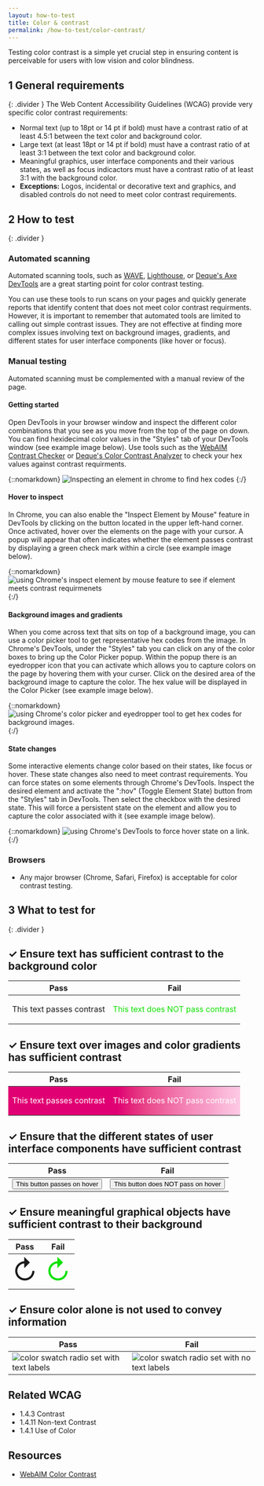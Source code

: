 ```yaml
---
layout: how-to-test
title: Color & contrast
permalink: /how-to-test/color-contrast/
---
```


Testing color contrast is a simple yet crucial step in ensuring content is perceivable for users with low vision and color blindness. 

## <step-number>1</step-number> General requirements
{: .divider }
The Web Content Accessibility Guidelines (WCAG) provide very specific color contrast requirements:
- Normal text (up to 18pt or 14 pt if bold) must have a contrast ratio of at least 4.5:1 between the text color and background color.
- Large text (at least 18pt or 14 pt if bold) must have a contrast ratio of at least 3:1 between the text color and background color.
- Meaningful graphics, user interface components and their various states, as well as focus indicactors must have a contrast ratio of at least 3:1 with the background color. 
- <strong>Exceptions:</strong> Logos, incidental or decorative text and graphics, and disabled controls do not need to meet color contrast requirements. 

## <step-number>2</step-number> How to test
{: .divider }
### Automated scanning

Automated scanning tools, such as [WAVE](https://wave.webaim.org/), [Lighthouse](https://developer.chrome.com/docs/lighthouse/overview/), or [Deque's Axe DevTools](https://www.deque.com/blog/axe-devtools-extension-update-new-color-contrast-analyzer/) are a great starting point for color contrast testing.  

You can use these tools to run scans on your pages and quickly generate reports that identify content that does not meet color contrast requirments. However, it is important to remember that automated tools are limited to calling out simple contrast issues. They are not effective at finding more complex issues involving text on background images, gradients, and different states for user interface components (like hover or focus).

### Manual testing

Automated scanning must be complemented with a manual review of the page.  

#### <strong>Getting started</strong>
Open DevTools in your browser window and inspect the different color combinations that you see as you move from the top of the page on down. You can find hexidecimal color values in the "Styles" tab of your DevTools window (see example image below). Use tools such as the [WebAIM Contrast Checker](https://webaim.org/resources/contrastchecker/) or [Deque's Color Contrast Analyzer](https://dequeuniversity.com/color-contrast) to check your hex values against contrast requirments. 

{::nomarkdown}
<example>
  <img
    src="/assets/images/examples/hex-codes-for-contrast.png"
    alt="Inspecting an element in chrome to find hex codes">
</example>
{:/}

#### <strong>Hover to inspect</strong>
In Chrome, you can also enable the "Inspect Element by Mouse" feature in DevTools by clicking on the button located in the upper left-hand corner. Once activated, hover over the elements on the page with your cursor. A popup will appear that often indicates whether the element passes contrast by displaying a green check mark within a circle (see example image below).

{::nomarkdown}
<example>
  <img
    src="/assets/images/examples/chrome-contrast-inspector.png"
    alt="using Chrome's inspect element by mouse feature to see if element meets contrast requirmenets">
</example>
{:/}

#### <strong>Background images and gradients</strong>
When you come across text that sits on top of a background image, you can use a color picker tool to get representative hex codes from the image. In Chrome's DevTools, under the "Styles" tab you can click on any of the color boxes to bring up the Color Picker popup. Within the popup there is an eyedropper icon that you can activate which allows you to capture colors on the page by hovering them with your curser. Click on the desired area of the background image to capture the color. The hex value will be displayed in the Color Picker (see example image below).

{::nomarkdown}
<example>
  <img
    src="/assets/images/examples/chrome-color-picker.png"
    alt="using Chrome's color picker and eyedropper tool to get hex codes for background images.">
</example>
{:/}

#### <strong>State changes</strong>
Some interactive elements change color based on their states, like focus or hover. These state changes also need to meet contrast requirements. You can force states on some elements through Chrome's DevTools. Inspect the desired element and activate the ":hov" (Toggle Element State) button from the "Styles" tab in DevTools. Then select the checkbox with the desired state. This will force a persistent state on the element and allow you to capture the color associated with it (see example image below). 

{::nomarkdown}
<example>
  <img
    src="/assets/images/examples/set-hover-state.png"
    alt="using Chrome's DevTools to force hover state on a link.">
</example>
{:/}

### Browsers

- Any major browser (Chrome, Safari, Firefox) is acceptable for color contrast testing.

## <step-number>3</step-number> What to test for
{: .divider }

## ✓ Ensure text has sufficient contrast to the background color
<table class="comparison">
  <thead>
    <th scope="col">
      Pass
    </th>
    <th scope="col">
      Fail
    </th>
  </thead>
  <tbody>
  <tr>
    <td>
      <p>This text passes contrast</p>
    </td>
    <td>
      <p style="color:#0FE000">This text does NOT pass contrast</p>
    </td>
  </tr>  
  </tbody>
</table>

## ✓ Ensure text over images and color gradients has sufficient contrast
<table class="comparison" style="background: /assets/images/background/assistive-technology-bg.png">
  <thead>
    <th scope="col">
      Pass
    </th>
    <th scope="col">
      Fail
    </th>
  </thead>
  <tbody>
  <tr style="background-image: linear-gradient(
  90deg,
  hsl(329deg 100% 44%) 0%,
  hsl(329deg 100% 44%) 7%,
  hsl(329deg 100% 44%) 13%,
  hsl(329deg 100% 44%) 20%,
  hsl(329deg 100% 44%) 27%,
  hsl(329deg 100% 44%) 33%,
  hsl(329deg 100% 44%) 40%,
  hsl(329deg 100% 44%) 47%,
  hsl(333deg 78% 52%) 53%,
  hsl(335deg 79% 60%) 60%,
  hsl(335deg 81% 66%) 67%,
  hsl(334deg 82% 71%) 73%,
  hsl(333deg 84% 76%) 80%,
  hsl(332deg 86% 80%) 87%,
  hsl(331deg 88% 85%) 93%,
  hsl(329deg 93% 89%) 100%
); color: #FFFFFF">
    <td>
      <p>This text passes contrast</p>
    </td>
    <td>
      <p>This text does NOT pass contrast</p>
    </td>
  </tr>  
  </tbody>
</table>

## ✓ Ensure that the different states of user interface components have sufficient contrast
<table class="comparison">
  <thead>
    <th scope="col">
      Pass
    </th>
    <th scope="col">
      Fail
    </th>
  </thead>
  <tbody>
  <tr>
    <td>
      <button>This button passes on hover</button>
    </td>
    <td>
      <button class="bad-contrast-button">This button does NOT pass on hover</button>
    </td>
  </tr>  
  </tbody>
</table>

## ✓ Ensure meaningful graphical objects have sufficient contrast to their background
<table class="comparison">
  <thead>
    <th scope="col">
      Pass
    </th>
    <th scope="col">
      Fail
    </th>
  </thead>
  <tbody>
  <tr>
    <td>
      <span style="font-size:54px;">↻</span>
    </td>
    <td>
      <span style="color:#0FE000; font-size:54px;">↻</span>
    </td>
  </tr>  
  </tbody>
</table>

## ✓ Ensure color alone is not used to convey information
<table class="comparison">
  <thead>
    <th scope="col">
      Pass
    </th>
    <th scope="col">
      Fail
    </th>
  </thead>
  <tbody>
  <tr>
    <td>
<img 
src="/assets/images/examples/color-swatch-with-label.png" 
alt="color swatch radio set with text labels"/>
    </td>   
    <td>
  <img
    src="/assets/images/examples/color-swatch-no-label.png"
    alt="color swatch radio set with no text labels">
    </td>
  </tr>  
  </tbody>
</table>

## Related WCAG
- 1.4.3 Contrast
- 1.4.11 Non-text Contrast
- 1.4.1 Use of Color

## Resources
- [WebAIM Color Contrast](https://webaim.org/articles/contrast/evaluating)
